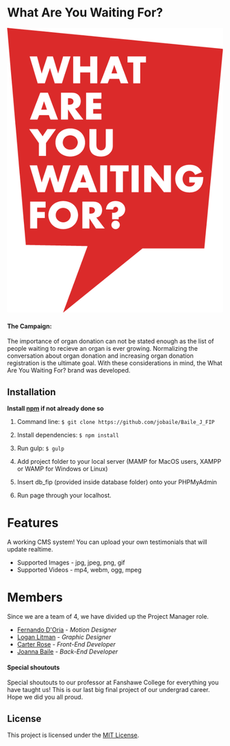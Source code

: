 # What Are You Waiting For?
![logo](https://github.com/jobaile/Baile_J_FIP/blob/master/images/WAYWF_main.png?raw=true)

#### The Campaign:
The importance of organ donation can not be stated enough as the list of people waiting to recieve an organ is ever growing. Normalizing the conversation about organ donation and increasing organ donation registration is the ultimate goal. With these considerations in mind, the What Are You Waiting For? brand was developed.

## Installation
**Install [npm](https://www.npmjs.com/get-npm) if not already done so**

1. Command line:
`$ git clone https://github.com/jobaile/Baile_J_FIP`

2. Install dependencies:
`$ npm install`

3. Run gulp:
`$ gulp`

4. Add project folder to your local server (MAMP for MacOS users, XAMPP or WAMP for Windows or Linux)

5. Insert db_fip (provided inside database folder) onto your PHPMyAdmin

6. Run page through your localhost.

# Features
A working CMS system! You can upload your own testimonials that will update realtime.

* Supported Images -  jpg, jpeg, png, gif
* Supported Videos - mp4, webm, ogg, mpeg


# Members
Since we are a team of 4, we have divided up the Project Manager role.
* [Fernando D'Oria](http://nandodoria.ca/) - *Motion Designer*
* [Logan Litman](http://loganlitman.com/) - *Graphic Designer*
* [Carter Rose](http://carterrose.ca/) - *Front-End Developer*
* [Joanna Baile](http://joannabaile.com/) - *Back-End Developer*

#### Special shoutouts
Special shoutouts to our professor at Fanshawe College for everything you have taught us! This is our last big final project of our undergrad career. Hope we did you all proud.


## License
This project is licensed under the [MIT License](https://opensource.org/licenses/MIT/).
